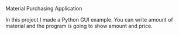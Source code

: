 Material Purchasing Application

In this project I made a Python GUI example. You can write amount of material and the program is going to show amount and price.
